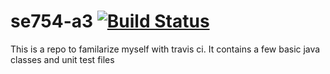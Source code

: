 # se754-a3 [![Build Status](https://travis-ci.com/SamNeale/se754-a3.svg?token=As1sTKkEkLeFuoMuWmcx&branch=master)](https://travis-ci.com/SamNeale/se754-a3)

This is a repo to familarize myself with travis ci. It contains a few basic java classes and unit test files


